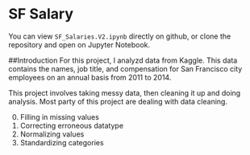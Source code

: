 # SF Salary

You can view `SF_Salaries.V2.ipynb` directly on github, or clone the repository and open on Jupyter Notebook.

##Introduction
For this project, I analyzd data from Kaggle. This data contains the names, job title, and compensation for San Francisco city employees on an annual basis from 2011 to 2014.

This project involves taking messy data, then cleaning it up and doing analysis. Most party of this project are dealing with data cleaning.

0. Filling in missing values
0. Correcting erroneous datatype
0. Normalizing values
0. Standardizing categories

